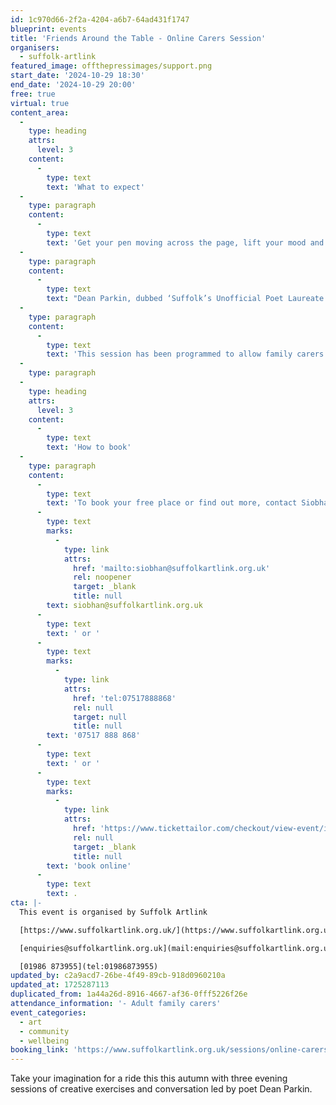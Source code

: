 ```yaml
---
id: 1c970d66-2f2a-4204-a6b7-64ad431f1747
blueprint: events
title: 'Friends Around the Table - Online Carers Session'
organisers:
  - suffolk-artlink
featured_image: offthepressimages/support.png
start_date: '2024-10-29 18:30'
end_date: '2024-10-29 20:00'
free: true
virtual: true
content_area:
  -
    type: heading
    attrs:
      level: 3
    content:
      -
        type: text
        text: 'What to expect'
  -
    type: paragraph
    content:
      -
        type: text
        text: 'Get your pen moving across the page, lift your mood and catch words and stories to make you smile. Join up for all three sessions or why not try one?'
  -
    type: paragraph
    content:
      -
        type: text
        text: "Dean Parkin, dubbed ‘Suffolk’s Unofficial Poet Laureate’, is a friendly poet and inventive workshop leader who works\_with all ages from primary children to the over nineties."
  -
    type: paragraph
    content:
      -
        type: text
        text: 'This session has been programmed to allow family carers time to be creative in their own home and take away ideas for creative exercises to use beyond the session. This session will take place on Zoom is free to attend but places are limited.'
  -
    type: paragraph
  -
    type: heading
    attrs:
      level: 3
    content:
      -
        type: text
        text: 'How to book'
  -
    type: paragraph
    content:
      -
        type: text
        text: 'To book your free place or find out more, contact Siobhan on '
      -
        type: text
        marks:
          -
            type: link
            attrs:
              href: 'mailto:siobhan@suffolkartlink.org.uk'
              rel: noopener
              target: _blank
              title: null
        text: siobhan@suffolkartlink.org.uk
      -
        type: text
        text: ' or '
      -
        type: text
        marks:
          -
            type: link
            attrs:
              href: 'tel:07517888868'
              rel: null
              target: null
              title: null
        text: '07517 888 868'
      -
        type: text
        text: ' or '
      -
        type: text
        marks:
          -
            type: link
            attrs:
              href: 'https://www.tickettailor.com/checkout/view-event/id/4536049/chk/8456/?modal_widget=true&widget=true'
              rel: null
              target: _blank
              title: null
        text: 'book online'
      -
        type: text
        text: .
cta: |-
  This event is organised by Suffolk Artlink

  [https://www.suffolkartlink.org.uk/](https://www.suffolkartlink.org.uk/) 

  [enquiries@suffolkartlink.org.uk](mail:enquiries@suffolkartlink.org.uk)

  [01986 873955](tel:01986873955)
updated_by: c2a9acd7-26be-4f49-89cb-918d0960210a
updated_at: 1725287113
duplicated_from: 1a44a26d-8916-4667-af36-0fff5226f26e
attendance_information: '- Adult family carers'
event_categories:
  - art
  - community
  - wellbeing
booking_link: 'https://www.suffolkartlink.org.uk/sessions/online-carers-session-1/'
---
```

Take your imagination for a ride this this autumn with three evening sessions of creative exercises and conversation led by poet Dean Parkin.